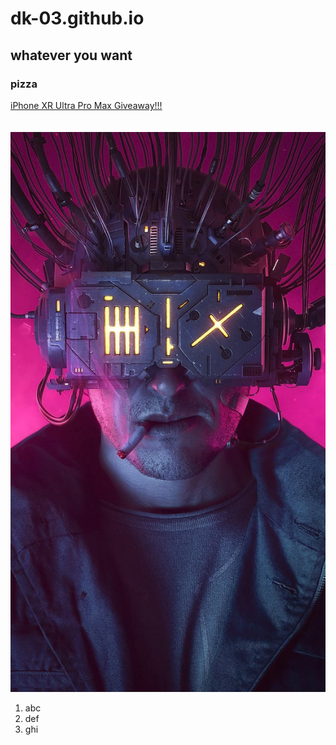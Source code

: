 # dk-03.github.io
## whatever you want
### pizza
[iPhone XR Ultra Pro Max Giveaway!!!](https://youtu.be/dQw4w9WgXcQ)<br><br><br>
<img src = "image1.jpg">
1. abc
2. def
3. ghi
